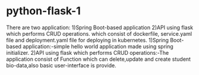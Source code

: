 # python-flask-1
There are two application:
  1)Spring Boot-based application
  2)API using flask which performs CRUD operations.
which consist of dockerfile, service.yaml file and deployment.yaml file for deploying in kubernetes.
1)Spring Boot-based application:-simple hello world application made using spring initializer.
2)API using flask which performs CRUD operations:-The application consist of Function which can delete,update and create student bio-data,also basic user-interface is provide.
